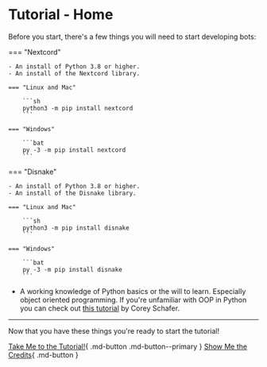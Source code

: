 # Tutorial - Home

Before you start, there's a few things you will need to start developing bots:

=== "Nextcord"

    - An install of Python 3.8 or higher.
    - An install of the Nextcord library.

    === "Linux and Mac"

        ```sh
        python3 -m pip install nextcord
        ```

    === "Windows"

        ```bat
        py -3 -m pip install nextcord
        ```

=== "Disnake"

    - An install of Python 3.8 or higher.
    - An install of the Disnake library.

    === "Linux and Mac"

        ```sh
        python3 -m pip install disnake
        ```

    === "Windows"

        ```bat
        py -3 -m pip install disnake
        ```

- A working knowledge of Python basics or the will to learn. Especially object oriented programming. If you're unfamiliar with OOP in Python you can check out [this tutorial](https://www.youtube.com/watch?v=ZDa-Z5JzLYM) by Corey Schafer.

---

Now that you have these things you're ready to start the tutorial!

[Take Me to the Tutorial!](/tutorial/beginner/01-setup){ .md-button .md-button--primary } [Show Me the Credits](/credits){ .md-button }
